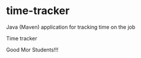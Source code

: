 # time-tracker
Java (Maven) application for tracking time on the job

Time tracker

Good Mor Students!!!
